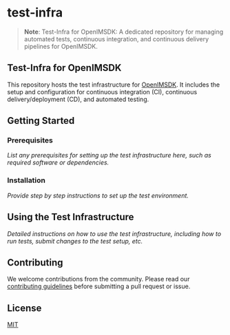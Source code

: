 # test-infra
> **Note**:
> Test-Infra for OpenIMSDK: A dedicated repository for managing automated tests, continuous integration, and continuous delivery pipelines for OpenIMSDK.

## Test-Infra for OpenIMSDK

This repository hosts the test infrastructure for [OpenIMSDK](https://github.com/OpenIMSDK). It includes the setup and configuration for continuous integration (CI), continuous delivery/deployment (CD), and automated testing.

## Getting Started

### Prerequisites

*List any prerequisites for setting up the test infrastructure here, such as required software or dependencies.*

### Installation

*Provide step by step instructions to set up the test environment.*

## Using the Test Infrastructure

*Detailed instructions on how to use the test infrastructure, including how to run tests, submit changes to the test setup, etc.*

## Contributing

We welcome contributions from the community. Please read our [contributing guidelines](../CONTRIBUTING.md) before submitting a pull request or issue.

## License

[MIT](./LICESE)
